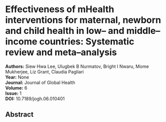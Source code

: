 # Effectiveness of mHealth interventions for maternal, newborn and child health in low– and middle–income countries: Systematic review and meta–analysis

**Authors:** Siew Hwa Lee, Ulugbek B Nurmatov, Bright I Nwaru, Mome Mukherjee, Liz Grant, Claudia Pagliari  
**Year:** None  
**Journal:** Journal of Global Health  
**Volume:** 6  
**Issue:** 1  
**DOI:** 10.7189/jogh.06.010401  

## Abstract


